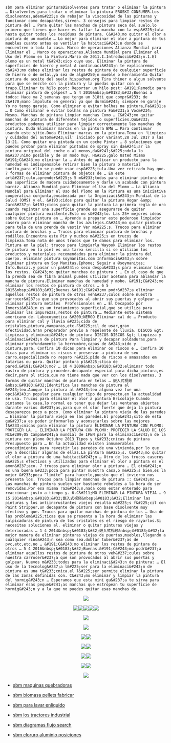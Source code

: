 
```
sbm para eliminar pinturaDisolventes para tratar o eliminar la pintura … Disolventes para tratar o eliminar la pintura EROSKI CONSUMER.Los disolventes,adem&#225;s de rebajar la viscosidad de las pinturas y funcionar como decapantes,sirven. 3 consejos para limpiar restos de pintura del … Para quitar las manchas de pintura seca del suelo,lo primero que tienes que hacer es tallar la mancha con la esp&#225;tula hasta quitar todos los residuos de pintura. C&#243;mo quitar el olor a pintura de un mueble … Lo mejor para eliminar el olor a pintura de tus muebles cuanto antes es ventilar la habitaci&#243;n donde se encuentren o toda la casa. Marco de operaciones Alianza Mundial para Eliminar el … Marco de operaciones.Alianza Mundial para Eliminar el Uso del Plomo en la Pintura.Marzo de 2011.I.Introducci&#243;n.1.El plomo es un metal t&#243;xico cuyo uso. Eliminar la pintura de superficies de hierro y metal A continuaci&#243;n te explicaremos c&#243;mo debes eliminar los restos de pintura de cualquier superficie de hierro o de metal,ya sea de alg&#250;n mueble o herramienta Quitar pintura de aceite del suelo hispachan.org Tira thiner o algun solvente para que se mezcle con la pintura y la puedas quitar con un trapo.Eliminar tu hilo post: Reportar un hilo post: &#191;Remedio para eliminar pintura de golpes? … 5 4 2010&nbsp;&#0183;&#32;Buenas a todos: Hace ya 2 semanas que tengo un 318ti que compr&#233; de 2&#170;mano impoluto en general ya que durmi&#243; siempre en garaje Yo no tengo garaje. Como eliminar e evitar bolhas na pintura,Fa&#231;a … O Como eliminar e evitar bolhas na pintura Fa&#231;a Voc&#234; Mesmo. Manchas de pintura Limpiar manchas Como … C&#243;mo quitar manchas de pintura de diferentes tejidos o superficies.Qu&#233; productos podemos utilizar para limpiar correctamente las manchas de pintura. Duda Eliminar marcas en la pintura BMW … Para continuar usando este sitio.Duda Eliminar marcas en la pintura.Tema en 'Limpieza y cuidados del autom&#243;vil' iniciado por variant,28 Jul 2017 a las 13:21. Como quitar una pintada en un coche Pintar … 8 soluciones que puedes probar para eliminar pintadas de spray sin da&#241;ar la pintura original del coche o al menos,da&#241;&#225;ndola lo m&#237;nimo posible y de un modo muy. H&#225;galo Usted Mismo &#191;C&#243;mo eliminar la … Antes de aplicar un producto para la humedad es indispensable retirar bien la pintura o material suelto,para ello se puede usar esp&#225;tula.Una vez retirado hay que. 7 formas de eliminar pintura de objetos de … En este art&#237;culo,aprender&#225;s 5 m&#233;todos para eliminar pintura de una superficie de madera cuidadosamente y darle un acabado con pintura barniz. Alianza Mundial para Eliminar el Uso del Plomo … La Alianza Mundial para Eliminar el Uso del Plomo en la Pintura es una iniciativa cooperativa conjunta,encabezada por la Organizaci&#243;n Mundial de la Salud (OMS) y el. &#193;cidos para quitar la pintura Hogar &amp; Jard&#237;n &#193;cidos para quitar la pintura La primera regla de oro cuando repintar una superficie grande es asegurarse de quitar cualquier pintura existente.Esto no s&#243;lo. Las 25+ mejores ideas sobre Quitar pintura en … Aprende a preparar este poderoso limpiador casero para eliminar mancha de los azulejos.C&#243;mo quitar pintura para tela de una prenda de vestir Ver m&#225;s. Trucos para eliminar pintura de brochas y … Trucos para eliminar pintura de brochas y rodillos.Encuentra este Pin y muchos m&#225;s en trucos de limpieza.Toma nota de unos trucos que te damos para eliminar los. Pintura en la piel: trucos para limpiarla Wayook Eliminar los restos de pintura en la piel es una tarea sencilla si se utilizan los productos y materiales recomendados para eliminar la pintura del cuerpo. eliminar pintura soymanitas.com Informaci&#243;n sobre eliminar pintura en Soy Manitas.Iphone; Seguir a @soymanitas; Info.Busca:.y pasar un pa&#241;o seco despu&#233;s para eliminar bien los restos. C&#243;mo quitar manchas de pintura : … En el caso de que la prenda sea de fibra animal puedes utilizar acetona para ablandar la mancha de pintura.Eliminar manchas de humedad y moho. &#191;C&#243;mo eliminar los restos de pintura de otros … 6 5 2015&nbsp;&#0183;&#32;Buenas.&#191;C&#243;mo podr&#237;a eliminar aquellos restos de pintura de otros veh&#237;culos sobre nuestra carrocer&#237;a que son provocados al abrir sus puertas y golpear … eliminar pintura metales  Profesionales en … El Decapado por Inmersi&#243;n es un tratamiento superficial,que se utiliza para eliminar las impurezas,restos de pintura,… Mediante este sistema americano de. Labocosmetica &#200;NERGO Eliminar cal de … Producto para eliminar cal y lluvia &#225;cida de cristales,pintura,mamparas,etc.F&#225;cil de usar,gran efectividad.Gran preparador previo a repelente de lluvia. DISCOS &gt; Limpieza y eliminaci&#243;n de pintura DISCOS DISCOS &gt; Limpieza y eliminaci&#243;n de pintura Para limpiar y decapar soldaduras,para eliminar profundamente la herrumbre,capas de &#243;xido y pintura,para. Confira 10 dicas para eliminar os riscos e … Confira 10 dicas para eliminar os riscos e preservar a pintura de seu carro.especializada no reparo r&#225;pido de riscos e amassados em latarias ou para. Quitar pintura pl&#225;stica de pared.&#191;C&#243;mo? … 10 4 2009&nbsp;&#0183;&#32;eliminar todo rastro de pintura y proceder.decapante especial para dicha pintura,es decir,para pl stica,que no tiene nada que ver con los disolventes. 3 formas de quitar manchas de pintura en telas … 嵌入式视频&nbsp;&#0183;&#32;Identifica las manchas de pintura al &#243;leo.Aunque la pintura al &#243;leo alguna vez fue una opci&#243;n popular para cualquier tipo de proyecto,en la actualidad se usa. Trucos para eliminar el olor a pintura Bricolaje Cuando pintamos la casa,lo normal es tener que dejar las ventanas abiertas durante varios d&#237;as,para que el olor fuerte que deja la pintura desaparezca poco a poco. Como eliminar la pintura vieja de las paredes … Eliminar la pintura vieja en las paredes.El prop&#243;sito de esta gu&#237;a es poder informarles y aconsejarles sobre las mejores t&#233;cnicas para eliminar la pintura ELIMINAR LA PINTURA CON PLOMO: PROTEGER LA. … ELIMINAR LA PINTURA CON PLOMO: PROTEGER LA SALUD DE LOS NI&#209;OS Campa&#241;a mundial de IPEN para la eliminaci&#243;n de la pintura con plomo Octubre 2013 Tipos y t&#233;cnicas de pintura Presupuesto para … En la actualidad existen innumerables procedimientos para revestir las paredes de una vivienda,por lo que voy a describir algunas de ellas.La pintura m&#225;s. C&#243;mo quitar el olor a pintura de una habitaci&#243;n … Otro de los trucos caseros m&#225;s efectivos y utilizados para eliminar el olor a pintura es el amon&#237;aco. 7 trucos para eliminar olor a pintura … El oto&#241;o es una buena &#233;poca para pintar nuestra casa,o m&#225;s bien,es la mejor &#233;poca “limite” para hacerlo,puesto que el invierno nos presenta los. Trucos para limpiar manchas de pintura :: C&#243;mo … Las manchas de pintura suelen ser bastante rebeldes a la hora de ser removidas.Por esa misma raz&#243;n,nada como estar enterado para reaccionar justo a tiempo y. 6.C&#211;MO ELIMINAR LA PINTURA VIEJA … 9 15 2014&nbsp;&#0183;&#32;嵌入式视频&nbsp;&#0183;&#32;Eliminar las pinturas y los antiincrustantes viejos resulta m&#225;s f&#225;cil con Paint Stripper,un decapante de pintura con base disolvente muy efectivo y que. Trucos para quitar manchas de pintura de los … Una de las problem&#225;ticas que se presenta a la hora de eliminar las salpicaduras de pintura de los cristales es el riesgo de rayarlos.Si necesitas soluciones al. eliminar o quitar pinturas viejas y deterioradas … 1 4 2014&nbsp;&#0183;&#32;嵌入式视频&nbsp;&#0183;&#32;la mejor manera de eliminar pinturas viejas de puertas,muebles,llegando a cualquier rinc&#243;n sea como sea.doblar tuber&#237;as de pvc,etc,etc.no … &#191;C&#243;mo eliminar los restos de pintura de otros … 5 4 2016&nbsp;&#0183;&#32;Buenas.&#191;C&#243;mo podr&#237;a eliminar aquellos restos de pintura de otros veh&#237;culos sobre nuestra carrocer&#237;a que son provocados al abrir sus puertas y golpear. Nuevos m&#233;todos para la eliminaci&#243;n de pintura: … El uso de la tecnolog&#237;a l&#225;ser para la eliminaci&#243;n de pintura es una t&#233;cnica.el l&#225;ser permite eliminar la pintura de las zonas definidas con. C&#243;mo eliminar y limpiar la pintura del hormig&#243;n … Esperamos que esta mini gu&#237;a te sirva para eliminar esas peque&#241;as manchas que estropean tu superficie de hormig&#243;n y a la que no puedes quitar esas manchas de. 
```

<div align="center">

<a href="https://es-crusher.shibang-china.com/github&k=sbm+para+eliminar+pintura"><img src="https://static.shibang-china.com/es/crusher/logo.jpg"></a>

<a href="https://es-crusher.shibang-china.com/github&k=sbm+para+eliminar+pintura"><img src="https://static.shibang-china.com/es/crusher/index.jpg"></a><a href="https://es-crusher.shibang-china.com/material.htmlgithub&k=sbm+para+eliminar+pintura"><img src="https://static.shibang-china.com/es/crusher/material.jpg"></a><a href="https://es-crusher.shibang-china.com/application.htmlgithub&k=sbm+para+eliminar+pintura"><img src="https://static.shibang-china.com/es/crusher/application.jpg"></a><a href="https://es-crusher.shibang-china.com/aboutus.htmlgithub&k=sbm+para+eliminar+pintura"><img src="https://static.shibang-china.com/es/crusher/aboutus.jpg"></a><a href="https://es-crusher.shibang-china.com/contact.htmlgithub&k=sbm+para+eliminar+pintura"><img src="https://static.shibang-china.com/es/crusher/contact.jpg"></a>

<a href="https://es-crusher.shibang-china.com/github&k=sbm+para+eliminar+pintura"><img src="https://static.shibang-china.com/es/crusher/banner.jpg"></a>

<a href="https://swt.shibang-china.com/github&k=sbm+para+eliminar+pintura"><img src="https://static.shibang-china.com/es/crusher/text.jpg"></a>

<a href="https://swt.shibang-china.com/github&k=sbm+para+eliminar+pintura"><img src="https://static.shibang-china.com/es/crusher/chat.jpg"></a><a href="https://es-crusher.shibang-china.com/contact.htmlgithub&k=sbm+para+eliminar+pintura"><img src="https://static.shibang-china.com/es/crusher/message.jpg"></a>

<a href="https://es-crusher.shibang-china.com/products/pe.htmlgithub&k=sbm+para+eliminar+pintura"><img src="https://static.shibang-china.com/es/crusher/pe.jpg"></a><a href="https://es-crusher.shibang-china.com/products/pf.htmlgithub&k=sbm+para+eliminar+pintura"><img src="https://static.shibang-china.com/es/crusher/pf.jpg"></a>

<a href="https://es-crusher.shibang-china.com/products/hpt.htmlgithub&k=sbm+para+eliminar+pintura"><img src="https://static.shibang-china.com/es/crusher/hpt.jpg"></a><a href="https://es-crusher.shibang-china.com/products/vsi.htmlgithub&k=sbm+para+eliminar+pintura"><img src="https://static.shibang-china.com/es/crusher/vsi.jpg"></a>

<a href="https://es-crusher.shibang-china.com/products/klv.htmlgithub&k=sbm+para+eliminar+pintura"><img src="https://static.shibang-china.com/es/crusher/klv.jpg"></a><a href="https://es-crusher.shibang-china.com/products/portable.htmlgithub&k=sbm+para+eliminar+pintura"><img src="https://static.shibang-china.com/es/crusher/portable.jpg"></a>

<a href="https://swt.shibang-china.com/github&k=sbm+para+eliminar+pintura"><img src="https://static.shibang-china.com/es/crusher/case.jpg"></a>

</div>


* [sbm maquinas quebradoras ](sbm%20maquinas%20quebradoras%20.md)

* [sbm biomasa pellets fabricar](sbm%20biomasa%20pellets%20fabricar.md)

* [sbm para lavar enliquido](sbm%20para%20lavar%20enliquido.md)

* [sbm los tractores industrial](sbm%20los%20tractores%20industrial.md)

* [sbm diagramas flujo search](sbm%20diagramas%20flujo%20search.md)

* [sbm cloruro aluminio posiciones](sbm%20cloruro%20aluminio%20posiciones.md)